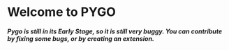 # Welcome to PYGO

***Pygo is still in its Early Stage, so it is still very buggy. You can contribute by fixing some bugs, or by creating an extension.***

 
